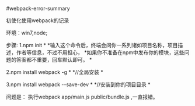 ﻿#webpack-error-summary

初使化使用webpack的记录

环境：win7,node;

步骤:
1.npm init
*
*输入这个命令后，终端会问你一系列诸如项目名称，项目描述，作者等信息，不过不用担心，
*如果你不准备在npm中发布你的模块，这些问题的答案都不重要，回车默认即可。
*

2.npm install webpack -g
*
*//全局安装
*

3.npm install webpack --save-dev
*
*//安装到你的项目目录
*


问题是：
执行webpack app/main.js public/bundle.js ,一直报错。